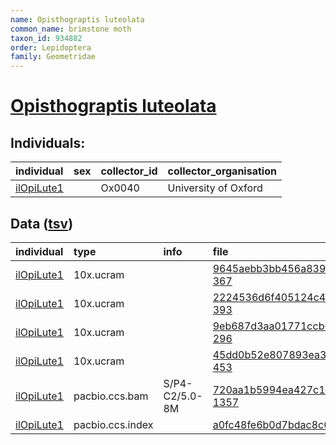 ```yaml
---
name: Opisthograptis luteolata
common_name: brimstone moth
taxon_id: 934882
order: Lepidoptera
family: Geometridae
---
```


# [Opisthograptis luteolata](https://www.ebi.ac.uk/ena/data/taxonomy/v1/taxon/tax-id/934882)

## Individuals:

| individual | sex | collector_id | collector_organisation |
| :--------- | :-: | :----------- | :--------------------- |
| [ilOpiLute1](ilOpiLute1.md) |  | Ox0040 | University of Oxford |

## Data ([tsv](Opisthograptis_luteolata_data.tsv))

| individual | type | info | file |
| :--------- | :--- | :--- | :--- |
| [ilOpiLute1](ilOpiLute1.md) | 10x.ucram |  | [9645aebb3bb456a83997f8bc90acd134-367](https://darwin.cog.sanger.ac.uk/insects/Opisthograptis_luteolata/ilOpiLute1/genomic_data/10x/32140_5%235.cram) |
| [ilOpiLute1](ilOpiLute1.md) | 10x.ucram |  | [2224536d6f405124c4f8a9150c8ade02-393](https://darwin.cog.sanger.ac.uk/insects/Opisthograptis_luteolata/ilOpiLute1/genomic_data/10x/32140_5%236.cram) |
| [ilOpiLute1](ilOpiLute1.md) | 10x.ucram |  | [9eb687d3aa01771ccb66f80cd23c7bd6-296](https://darwin.cog.sanger.ac.uk/insects/Opisthograptis_luteolata/ilOpiLute1/genomic_data/10x/32140_5%237.cram) |
| [ilOpiLute1](ilOpiLute1.md) | 10x.ucram |  | [45dd0b52e807893ea36e93b6473ad803-453](https://darwin.cog.sanger.ac.uk/insects/Opisthograptis_luteolata/ilOpiLute1/genomic_data/10x/32140_5%238.cram) |
| [ilOpiLute1](ilOpiLute1.md) | pacbio.ccs.bam | S/P4-C2/5.0-8M | [720aa1b5994ea427c18ea851ab2dfebf-1357](https://darwin.cog.sanger.ac.uk/insects/Opisthograptis_luteolata/ilOpiLute1/genomic_data/pacbio/m64016_200316_175816.ccs.bam) |
| [ilOpiLute1](ilOpiLute1.md) | pacbio.ccs.index |  | [a0fc48fe6b0d7bdac8c6ad6586c47724-2](https://darwin.cog.sanger.ac.uk/insects/Opisthograptis_luteolata/ilOpiLute1/genomic_data/pacbio/m64016_200316_175816.ccs.bam.pbi) |
